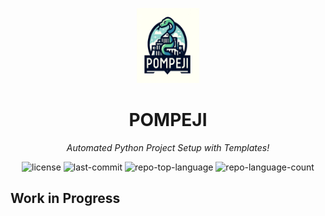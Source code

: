 <p align="center">
	<img src="project_img.png" width="100" height="120">
</p>
<p align="center">
    <h1 align="center">POMPEJI</h1>
</p>
<p align="center">
    <em>Automated Python Project Setup with Templates!</em>
</p>
<p align="center">
	<img src="https://img.shields.io/github/license/andreasbaumgartner/pompeji?style=flat&logo=opensourceinitiative&logoColor=white&color=0080ff" alt="license">
	<img src="https://img.shields.io/github/last-commit/andreasbaumgartner/pompeji?style=flat&logo=git&logoColor=white&color=0080ff" alt="last-commit">
	<img src="https://img.shields.io/github/languages/top/andreasbaumgartner/pompeji?style=flat&color=0080ff" alt="repo-top-language">
	<img src="https://img.shields.io/github/languages/count/andreasbaumgartner/pompeji?style=flat&color=0080ff" alt="repo-language-count">
<p>

## Work in Progress
